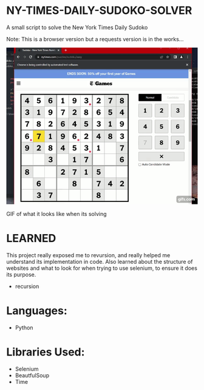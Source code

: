 # NY-TIMES-DAILY-SUDOKO-SOLVER

A small script to solve the New York Times Daily Sudoko

Note: This is a browser version but a requests version is in the works...

![Alt Text](https://github.com/anastar99/NY-TIMES-DAILY-SUDOKO-SOLVER/blob/main/QkBo99.gif)

GIF of what it looks like when its solving

# LEARNED
This project really exposed me to revursion, and really helped me understand its implementation in code. Also learned about the structure of websites and what to look for when trying to use selenium, to ensure it does its purpose.

- recursion

# Languages:
- Python

# Libraries Used:
- Selenium
- BeautfulSoup
- Time
